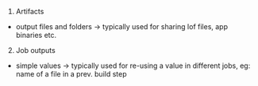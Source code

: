 1. Artifacts
  - output files and folders -> typically used for sharing lof files, app binaries etc.

2. Job outputs
  - simple values -> typically used for re-using a value in different jobs, eg: name of a file in a prev. build step